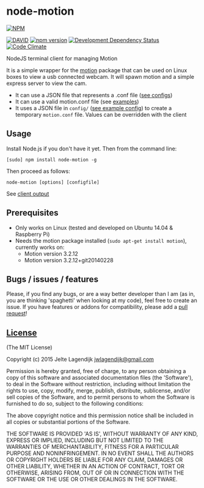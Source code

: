 node-motion
=================

[![NPM](https://nodei.co/npm/node-motion.svg?downloads=true&downloadRank=true&stars=true)](https://nodei.co/npm/node-motion/)

[![DAVID](https://david-dm.org/j3lte/node-motion.svg)](https://david-dm.org/j3lte/node-motion)
[![npm version](https://badge.fury.io/js/node-motion.svg)](http://badge.fury.io/js/node-motion)
[![Development Dependency Status](https://david-dm.org/j3lte/node-motion/dev-status.svg?theme=shields.io)](https://david-dm.org/j3lte/node-motion#info=devDependencies)
[![Code Climate](https://codeclimate.com/github/j3lte/node-motion/badges/gpa.svg)](https://codeclimate.com/github/j3lte/node-motion)

NodeJS terminal client for managing Motion

It is a simple wrapper for the [motion](http://www.lavrsen.dk/foswiki/bin/view/Motion) package that can be used on Linux boxes to view a usb connected webcam. It will spawn motion and a simple express server to view the cam.

  * It can use a JSON file that represents a .conf file ([see configs](https://github.com/j3lte/node-motion/tree/master/config))
  * It can use a valid motion.conf file (see [examples](http://www.lavrsen.dk/foswiki/bin/view/Motion/WorkingConfigs))
  * It uses a JSON file in `config/` ([see example config](https://github.com/j3lte/node-motion/blob/master/config/motion_conf.json)) to create a temporary `motion.conf` file. Values can be overridden with the client

## Usage

Install Node.js if you don't have it yet. Then from the command line:

    [sudo] npm install node-motion -g

Then proceed as follows:

    node-motion [options] [configfile]

See [client output](https://github.com/j3lte/node-motion/blob/master/docs/cli.md)

Prerequisites
--------------

* Only works on Linux (tested and developed on Ubuntu 14.04 & Raspberry Pi)
* Needs the motion package installed (`sudo apt-get install motion`), currently works on:
    * Motion version 3.2.12
    * Motion version 3.2.12+git20140228

## Bugs / issues / features

Please, if you find any bugs, or are a way better developer than I am (as in, you are thinking 'spaghetti' when looking at my code), feel free to create an issue. If you have features or addons for compatibility, please add a [pull request](https://github.com/j3lte/node-motion/pulls)!

## [License](https://github.com/j3lte/node-motion/blob/master/LICENSE)

(The MIT License)

Copyright (c) 2015 Jelte Lagendijk <jwlagendijk@gmail.com>

Permission is hereby granted, free of charge, to any person obtaining a copy of this software and associated documentation files (the 'Software'), to deal in the Software without restriction, including without limitation the rights to use, copy, modify, merge, publish, distribute, sublicense, and/or sell copies of the Software, and to permit persons to whom the Software is furnished to do so, subject to the following conditions:

The above copyright notice and this permission notice shall be included in all copies or substantial portions of the Software.

THE SOFTWARE IS PROVIDED 'AS IS', WITHOUT WARRANTY OF ANY KIND, EXPRESS OR IMPLIED, INCLUDING BUT NOT LIMITED TO THE WARRANTIES OF MERCHANTABILITY, FITNESS FOR A PARTICULAR PURPOSE AND NONINFRINGEMENT. IN NO EVENT SHALL THE AUTHORS OR COPYRIGHT HOLDERS BE LIABLE FOR ANY CLAIM, DAMAGES OR OTHER LIABILITY, WHETHER IN AN ACTION OF CONTRACT, TORT OR OTHERWISE, ARISING FROM, OUT OF OR IN CONNECTION WITH THE SOFTWARE OR THE USE OR OTHER DEALINGS IN THE SOFTWARE.
